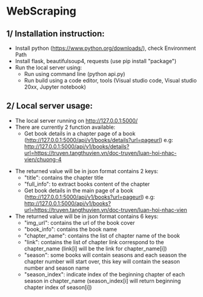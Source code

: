 # WebScraping
## 1/ Installation instruction:
- Install python (https://www.python.org/downloads/), check Environment Path
- Install flask, beautifulsoup4, requests (use pip install "package")
- Run the local server using:
  + Run using command line (python api.py)
  + Run build using a code editor, tools (Visual studio code, Visual studio 20xx, Jupyter notebook)
## 2/ Local server usage:
- The local server running on http://127.0.0.1:5000/
- There are currently 2 function available:
  + Get book details in a chapter page of a book (http://127.0.0.1:5000/api/v1/books/details?url=pageurl)
e.g: http://127.0.0.1:5000/api/v1/books/details?url=https://truyen.tangthuvien.vn/doc-truyen/luan-hoi-nhac-vien/chuong-4
* The returned value will be in json format contains 2 keys:
  + "title": contains the chapter title
  + "full_info": to extract books content of the chapter
  + Get book details in the main page of a book (http://127.0.0.1:5000/api/v1/books?url=pageurl)
e.g: http://127.0.0.1:5000/api/v1/books?url=https://truyen.tangthuvien.vn/doc-truyen/luan-hoi-nhac-vien
* The returned value will be in json format contains 6 keys:
  + "img_url": contains the url of the book cover
  + "book_info": contains the book name
  + "chapter_name": contains the list of chapter name of the book
  + "link": contains the list of chapter link correspond to the chapter_name (link[i] will be the link for chapter_name[i])
  + "season": some books will contain seasons and each season the chapter number will start over, this key will contain the season number and season name
  + "season_index": indicate index of the beginning chapter of each season in chapter_name (season_index[i] will return beginning chapter index of season[i])
